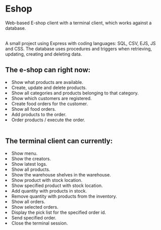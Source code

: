 # Eshop
<p>Web-based E-shop client with a terminal client, which works against a database.<p>
<br>
A small project using Express with coding languages: SQL, CSV, EJS, JS and CSS.
The database uses procedures and triggers when retrieving, updating, creating and deleting data.
<br>
<h2>The e-shop can right now:</h2>
<li>Show what products are available.</li>
<li>Create, update and delete products.</li>
<li>Show all categories and products belonging to that category.</li>
<li>Show which customers are registered.</li>
<li>Create food orders for the customer.</li>
<li>Show all food orders.</li>
<li>Add products to the order.</li>
<li>Order products / execute the order.</li>
<br>
<h2>The terminal client can currently:</h2>
<li>Show menu.</li>
<li>Show the creators.</li>
<li>Show latest logs.</li>
<li>Show all products.</li>
<li>Show the warehouse shelves in the warehouse.</li>
<li>Show product with stock location.</li>
<li>Show specified product with stock location.</li>
<li>Add quantity with products in stock.</li>
<li>Remove quantity with products from the inventory.</li>
<li>Show all orders.</li>
<li>Show selected orders.</li>
<li>Display the pick list for the specified order id.</li>
<li>Send specified order.</li>
<li>Close the terminal session.</li>
